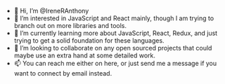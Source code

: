 - 👋 Hi, I’m @IreneRAnthony
- 👀 I’m interested in JavaScript and React mainly, though I am trying to branch out on more libraries and tools.
- 🌱 I’m currently learning more about JavaScript, React, Redux, and just trying to get a solid foundation for these languages.
- 💞️ I’m looking to collaborate on any open sourced projects that could maybe use an extra hand at some detailed work.
- 📫 You can reach me either on here, or just send me a message if you want to connect by email instead.


